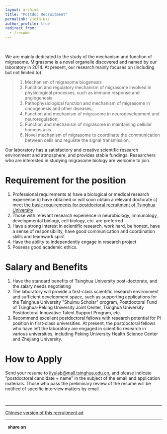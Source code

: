 ```yaml
---
layout: archive
title: "Postdoc Recruitment"
permalink: /join-us/
author_profile: true
redirect_from:
  - /resume
---
```


<script type="text/javascript" src="https://platform-api.sharethis.com/js/sharethis.js#property=5f648f2c35d8020014989d48&product=inline-share-buttons" async="async"></script>

<br>

We are mainly dedicated to the study of the mechanism and function of migrasome. Migrasome is a novel organelle discovered and named by our laboratory in 2014. At present, our research mainly focuses on (including but not limited to)

>1. Mechanism of migrasome biogenesis
>2. Function and regulatory mechanism of migrasome involved in physiological processes, such as immune response and angiogenesis 
>3. Pathophysiological function and mechanism of migrasome in oncogenesis and other diseases;
>4. Function and mechanism of migrasome in neurodevelopment and neuroregulation;
>5. Function and mechanism of migrasome in maintaining cellular homeostasis
>6. Novel mechanism of migrasome to coordinate the communication between cells and regulate the signal transmission.

Our laboratory has a satisfactory and creative scientific research environment and atmosphere, and provides stable fundings. Researchers who are interested in studying migrasome biology are welcome to join.

# Requirement for the position

1. Professional requirements
  a) have a biological or medical research experience
  b) have obtained or will soon obtain a relevant doctorate
  c) meet [the basic requirements for postdoctoral recruitment of Tsinghua University](http://postdoctor.tsinghua.edu.cn/column/sqjz)
2. Those with relevant research experience in neurobiology, immunology, developmental biology, cell biology, etc. are preferred
3. Have a strong interest in scientific research, work hard, be honest, have a sense of responsibility, have good communication and coordination skills and teamwork spirit
4. Have the ability to independently engage in research project
5. Possess good academic ethics.

# Salary and Benefits

1. Have the standard benefits of Tsinghua University post-doctorate, and the salary needs negotiating
2. The laboratory will provide a first-class scientific research environment and sufficient development space, such as supporting applications for the Tsinghua University "Shuimu Scholar" program, Postdoctoral Fund of Tsinghua-Peking University Joint Center, Tsinghua University Postdoctoral Innovative Talent Support Program, etc.
3. Recommend excellent postdoctoral fellows with research potential for PI position in first-class universities. At present, the postdoctoral fellows who have left the laboratory are engaged in scientific research in various universities, including Peking University Health Science Center and Zhejiang University.

# How to Apply

Send  your resume to liyulab@mail.tsinghua.edu.cn, and please indicate "postdoctoral candidate + name" in the subject of the email and application materials. Those who pass the preliminary review of the resume will be notified of specific interview matters by email.

<br>

---

[Chinese version of this recruitment ad](https://github.com/LiYuLab/figures-for-liyu-lab-page/raw/master/%E5%8D%9A%E5%90%8E%E6%8B%9B%E8%81%98.docx)

---

&nbsp; **share on**

<div class="sharethis-inline-share-buttons"></div>

<br>